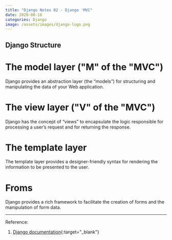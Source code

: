 ```yaml
---
title: "Django Notes 02 - Django 'MVC"
date: 2020-08-16
categories: Django
image: /assets/images/django-logo.png
---
```


## Django Structure
# The model layer ("M" of the "MVC")  
Django provides an abstraction layer (the “models”) for structuring and manipulating the data of your Web application.   

# The view layer ("V" of the "MVC")  
Django has the concept of “views” to encapsulate the logic responsible for processing a user’s request and for returning the response. 

# The template layer 
The template layer provides a designer-friendly syntax for rendering the information to be presented to the user.  

# Froms  
Django provides a rich framework to facilitate the creation of forms and the manipulation of form data.  

***
Reference: 
1. [Django documentation](https://docs.djangoproject.com/en/3.1/){:target="\_blank"}
